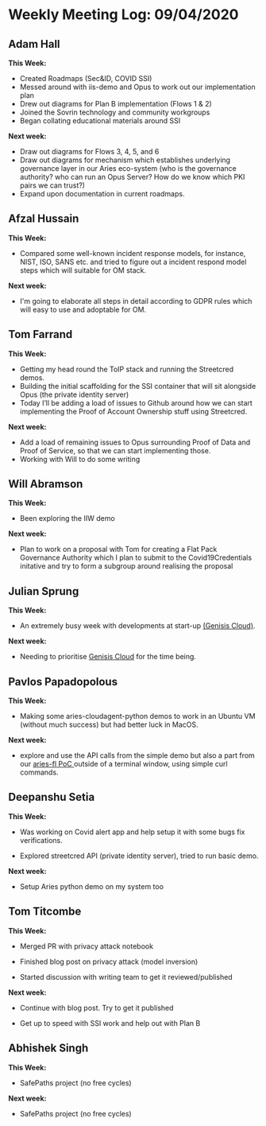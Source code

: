 # Weekly Meeting Log: 09/04/2020

## Adam Hall

<b>This Week: </b>  
- Created Roadmaps (Sec&ID, COVID SSI)
- Messed around with iis-demo and Opus to work out our implementation plan
- Drew out diagrams for Plan B implementation (Flows 1 & 2)
- Joined the Sovrin technology and community workgroups
- Began collating educational materials around SSI

<b>Next week: </b>
- Draw out diagrams for Flows 3, 4, 5, and 6
- Draw out diagrams for mechanism which establishes underlying governance layer in our Aries eco-system (who is the governance authority? who can run an Opus Server? How do we know which PKI pairs we can trust?)
- Expand upon documentation in current roadmaps.

## Afzal Hussain

<b>This Week: </b>  
- Compared some well-known incident response models, for instance, NIST, ISO, SANS etc. and tried to figure out a incident respond model steps which will suitable for OM stack.<BR>

<b>Next week: </b>
- I'm going to elaborate all steps in detail according to GDPR rules which will easy to use and adoptable for OM.

## Tom Farrand

<b>This Week: </b>  


- Getting my head round the ToIP stack and running the Streetcred demos.
- Building the initial scaffolding for the SSI container that will sit alongside Opus (the private identity server)
- Today I’ll be adding a load of issues to Github around how we can start implementing the Proof of Account Ownership stuff using Streetcred.<BR>

<b>Next week: </b>

- Add a load of remaining issues to Opus surrounding Proof of Data and Proof of Service, so that we can start implementing those.
- Working with Will to do some writing


## Will Abramson

<b>This Week: </b>  


- Been exploring the IIW demo

<b>Next week: </b>

- Plan to work on a proposal with Tom for creating a Flat Pack Governance Authority which I plan to submit to the Covid19Credentials initative and try to form a subgroup around realising the proposal

## Julian Sprung

<b>This Week: </b>  

- An extremely busy week with developments at start-up <a href="https://www.genesiscloud.com/">  (Genisis Cloud)</a>.

<b>Next week: </b>

- Needing to prioritise <a href="https://www.genesiscloud.com/"> Genisis Cloud</a> for the time being.

## Pavlos Papadopolous

<b>This Week: </b>  

- Making some aries-cloudagent-python demos to work in an Ubuntu VM (without much success) but had better luck in MacOS.

<b>Next week: </b>

-  explore and use the API calls from the simple demo but also a part from our <a href="https://github.com/OpenMined/aries-fl">aries-fl PoC </a> outside of a terminal window, using simple curl commands.

## Deepanshu Setia

<b>This Week: </b>  

- Was working on Covid alert app and help setup it with some bugs fix verifications.

- Explored streetcred API (private identity server), tried to run basic demo.

<b>Next week: </b>

-  Setup Aries python demo on my system too

## Tom Titcombe

<b>This Week: </b>  

- Merged PR with privacy attack notebook

- Finished blog post on privacy attack (model inversion)

- Started discussion with writing team to get it reviewed/published

<b>Next week: </b>

- Continue with blog post. Try to get it published

- Get up to speed with SSI work and help out with Plan B

## Abhishek Singh

<b>This Week: </b>  

- SafePaths project (no free cycles)

<b>Next week: </b>

- SafePaths project (no free cycles)
